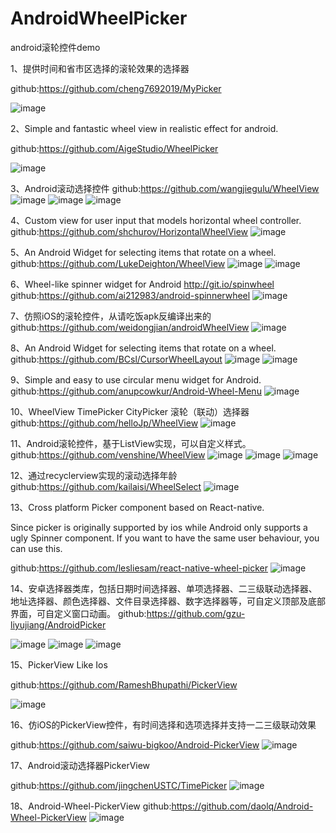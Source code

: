 # AndroidWheelPicker
android滚轮控件demo

1、提供时间和省市区选择的滚轮效果的选择器

github:https://github.com/cheng7692019/MyPicker

![image](https://github.com/cheng7692019/MyPicker/raw/master/prew/haha.gif)


2、Simple and fantastic wheel view in realistic effect for android.

github:https://github.com/AigeStudio/WheelPicker

![image](https://github.com/AigeStudio/WheelPicker/raw/master/Previews/main/Preview.gif)

3、Android滚动选择控件
github:https://github.com/wangjiegulu/WheelView
![image](https://github.com/wangjiegulu/WheelView/raw/master/image/image01.png)
![image](https://github.com/wangjiegulu/WheelView/raw/master/image/image02.png)
![image](https://github.com/wangjiegulu/WheelView/raw/master/image/image03.png)


4、Custom view for user input that models horizontal wheel controller. 
github:https://github.com/shchurov/HorizontalWheelView
![image](https://camo.githubusercontent.com/ee6124cc259de10d4a4f6bfbc06ff3c06728803b/687474703a2f2f692e67697068792e636f6d2f764831715378637742424f69512e676966)



5、An Android Widget for selecting items that rotate on a wheel.
github:https://github.com/LukeDeighton/WheelView
![image](https://github.com/LukeDeighton/WheelView/raw/master/Graphics/bottom_wheel.gif)
![image](https://github.com/LukeDeighton/WheelView/raw/master/Graphics/center_wheel.gif)


6、Wheel-like spinner widget for Android http://git.io/spinwheel
github:https://github.com/ai212983/android-spinnerwheel
![image](https://github.com/ai212983/android-spinnerwheel/raw/master/.assets/screenshot_00.png)

7、仿照iOS的滚轮控件，从请吃饭apk反编译出来的
github:https://github.com/weidongjian/androidWheelView
![image](http://upload-images.jianshu.io/upload_images/43468-ddcbc9fd60003996.gif?imageMogr2/auto-orient/strip)


8、An Android Widget for selecting items that rotate on a wheel.
github:https://github.com/BCsl/CursorWheelLayout
![image](https://github.com/BCsl/CursorWheelLayout/raw/master/screenshot/gif2.gif)
![image](https://github.com/BCsl/CursorWheelLayout/raw/master/screenshot/gif3.gif)



9、Simple and easy to use circular menu widget for Android.
github:https://github.com/anupcowkur/Android-Wheel-Menu
![image](https://camo.githubusercontent.com/d1881a5c22e294ccfb3c71fb7b52b54649455326/68747470733a2f2f7261772e6769746875622e636f6d2f616e7570636f776b75722f416e64726f69642d576865656c2d4d656e752f6d61737465722f67726170686963732f776865656c2e676966)


10、WheelView TimePicker CityPicker 滚轮（联动）选择器
github:https://github.com/helloJp/WheelView
![image](https://camo.githubusercontent.com/d94ecea1cf297e9dc48c93d0ebd950d38a118d73/687474703a2f2f3778746433632e636f6d322e7a302e676c622e636c6f7564646e2e636f6d2f776865656c566965772d73686f7430312e676966)


11、Android滚轮控件，基于ListView实现，可以自定义样式。
github:https://github.com/venshine/WheelView
![image](https://github.com/venshine/WheelView/raw/master/screenshot/screenshot.gif)
![image](https://github.com/venshine/WheelView/raw/master/screenshot/screenshot1.png)
![image](https://github.com/venshine/WheelView/raw/master/screenshot/screenshot2.png)


12、通过recyclerview实现的滚动选择年龄
github:https://github.com/kailaisi/WheelSelect
![image](https://github.com/kailaisi/WheelSelect/raw/master/app/wheel.gif)


13、Cross platform Picker component based on React-native.
   
   Since picker is originally supported by ios while Android only supports a ugly Spinner component. If you want to have the same user behaviour, you can use this.


github:https://github.com/lesliesam/react-native-wheel-picker
![image](https://raw.githubusercontent.com/lesliesam/react-native-wheel-picker/master/demo.gif)



14、安卓选择器类库，包括日期时间选择器、单项选择器、二三级联动选择器、地址选择器、颜色选择器、文件目录选择器、数字选择器等，可自定义顶部及底部界面，可自定义窗口动画。
github:https://github.com/gzu-liyujiang/AndroidPicker

![image](https://github.com/gzu-liyujiang/AndroidPicker/raw/master/screenshots/custom.gif)
![image](https://github.com/gzu-liyujiang/AndroidPicker/raw/master/screenshots/date.gif)
![image](https://github.com/gzu-liyujiang/AndroidPicker/raw/master/screenshots/time.gif)



15、PickerView Like Ios

github:https://github.com/RameshBhupathi/PickerView

![image](https://github.com/RameshBhupathi/PickerView/raw/master/two%20options.png)


16、仿iOS的PickerView控件，有时间选择和选项选择并支持一二三级联动效果

github:https://github.com/saiwu-bigkoo/Android-PickerView
![image](https://github.com/saiwu-bigkoo/PickerView/raw/master/preview/pickerdemo.gif)



17、Android滚动选择器PickerView

github:https://github.com/jingchenUSTC/TimePicker
![image](https://github.com/jingchenUSTC/TimePicker/raw/master/screenshot.gif)


18、Android-Wheel-PickerView
github:https://github.com/daolq/Android-Wheel-PickerView
![image](https://cloud.githubusercontent.com/assets/6355989/15969315/b7a64096-2f59-11e6-86ec-36ad5319a200.png)